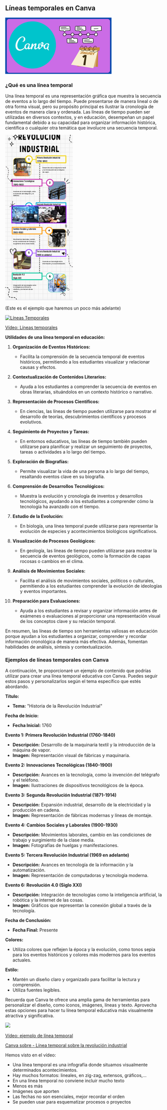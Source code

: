 ## Líneas temporales en Canva

![](./images/icono-linea-temporal.png)

### ¿Qué es una línea temporal

Una línea temporal es una representación gráfica que muestra la secuencia de eventos a lo largo del tiempo. Puede presentarse de manera lineal o de otra forma visual, pero su propósito principal es ilustrar la cronología de eventos de manera clara y ordenada. Las líneas de tiempo pueden ser utilizadas en diversos contextos, y en educación, desempeñan un papel fundamental debido a su capacidad para organizar información histórica, científica o cualquier otra temática que involucre una secuencia temporal.

![Línea temporal](./images/ejemplo-linea-temporal.png)

(Este es el ejemplo que haremos un poco más adelante)


[![Líneas Temporales](https://github.com/javacasm/Iniciacion-Herramientas-Digitales-Aula/blob/main/images/Lineas-temporales.png?raw=true)](https://drive.google.com/file/d/1I6Zwnw0C7yEWJkRc0lPr-LQExc61l82i/view?usp=sharing)

[Vídeo: Líneas temporales](https://drive.google.com/file/d/1I6Zwnw0C7yEWJkRc0lPr-LQExc61l82i/view?usp=sharing)

**Utilidades de una línea temporal en educación:**

1. **Organización de Eventos Históricos:**
   - Facilita la comprensión de la secuencia temporal de eventos históricos, permitiendo a los estudiantes visualizar y relacionar causas y efectos.

2. **Contextualización de Contenidos Literarios:**
   - Ayuda a los estudiantes a comprender la secuencia de eventos en obras literarias, situándolos en un contexto histórico o narrativo.

3. **Representación de Procesos Científicos:**
   - En ciencias, las líneas de tiempo pueden utilizarse para mostrar el desarrollo de teorías, descubrimientos científicos y procesos evolutivos.

4. **Seguimiento de Proyectos y Tareas:**
   - En entornos educativos, las líneas de tiempo también pueden utilizarse para planificar y realizar un seguimiento de proyectos, tareas o actividades a lo largo del tiempo.

5. **Exploración de Biografías:**
   - Permite visualizar la vida de una persona a lo largo del tiempo, resaltando eventos clave en su biografía.

6. **Comprensión de Desarrollos Tecnológicos:**
   - Muestra la evolución y cronología de inventos y desarrollos tecnológicos, ayudando a los estudiantes a comprender cómo la tecnología ha avanzado con el tiempo.

7. **Estudio de la Evolución:**
   - En biología, una línea temporal puede utilizarse para representar la evolución de especies y acontecimientos biológicos significativos.

8. **Visualización de Procesos Geológicos:**
   - En geología, las líneas de tiempo pueden utilizarse para mostrar la secuencia de eventos geológicos, como la formación de capas rocosas o cambios en el clima.

9. **Análisis de Movimientos Sociales:**
   - Facilita el análisis de movimientos sociales, políticos o culturales, permitiendo a los estudiantes comprender la evolución de ideologías y eventos importantes.

10. **Preparación para Evaluaciones:**
    - Ayuda a los estudiantes a revisar y organizar información antes de exámenes o evaluaciones al proporcionar una representación visual de los conceptos clave y su relación temporal.

En resumen, las líneas de tiempo son herramientas valiosas en educación porque ayudan a los estudiantes a organizar, comprender y recordar información cronológica de manera más efectiva. Además, fomentan habilidades de análisis, síntesis y contextualización.




### Ejemplos de líneas temporales con Canva

A continuación, te proporcionaré un ejemplo de contenido que podrías utilizar para crear una línea temporal educativa con Canva. Puedes seguir estos pasos y personalizarlos según el tema específico que estés abordando.

**Título:**
- **Tema:** "Historia de la Revolución Industrial"

**Fecha de Inicio:**
- **Fecha Inicial:** 1760

**Evento 1: Primera Revolución Industrial (1760-1840)**
- **Descripción:** Desarrollo de la maquinaria textil y la introducción de la máquina de vapor.
- **Imagen:** Representación visual de fábricas y maquinaria.

**Evento 2: Innovaciones Tecnológicas (1840-1900)**
- **Descripción:** Avances en la tecnología, como la invención del telégrafo y el teléfono.
- **Imagen:** Ilustraciones de dispositivos tecnológicos de la época.

**Evento 3: Segunda Revolución Industrial (1871-1914)**
- **Descripción:** Expansión industrial, desarrollo de la electricidad y la producción en cadena.
- **Imagen:** Representación de fábricas modernas y líneas de montaje.

**Evento 4: Cambios Sociales y Laborales (1900-1930)**
- **Descripción:** Movimientos laborales, cambio en las condiciones de trabajo y surgimiento de la clase media.
- **Imagen:** Fotografías de huelgas y manifestaciones.

**Evento 5: Tercera Revolución Industrial (1969 en adelante)**
- **Descripción:** Avances en tecnología de la información y la automatización.
- **Imagen:** Representación de computadoras y tecnología moderna.

**Evento 6: Revolución 4.0 (Siglo XXI)**
- **Descripción:** Integración de tecnologías como la inteligencia artificial, la robótica y la internet de las cosas.
- **Imagen:** Gráficos que representan la conexión global a través de la tecnología.

**Fecha de Conclusión:**
- **Fecha Final:** Presente

**Colores:**
- Utiliza colores que reflejen la época y la evolución, como tonos sepia para los eventos históricos y colores más modernos para los eventos actuales.

**Estilo:**
- Mantén un diseño claro y organizado para facilitar la lectura y comprensión.
- Utiliza fuentes legibles.

Recuerda que Canva te ofrece una amplia gama de herramientas para personalizar el diseño, como iconos, imágenes, líneas y texto. Aprovecha estas opciones para hacer tu línea temporal educativa más visualmente atractiva y significativa.


[![](https://github.com/javacasm/Iniciacion-Herramientas-Digitales-Aula/blob/main/images/Linea-temporal-ejemplo.png?raw=true)](https://drive.google.com/file/d/1hBdPce4lpPVsrPNrUiQD9gwMPJNzMIK4/view?usp=sharing)

[Vídeo: ejemplo de línea temporal](https://drive.google.com/file/d/1hBdPce4lpPVsrPNrUiQD9gwMPJNzMIK4/view?usp=sharing)

[Canva sobre - Línea temporal sobre la revolución industrial](https://www.canva.com/design/DAF6Kciu2U8/wsMjVlWekDKcqPjEDAbfYg/view?utm_content=DAF6Kciu2U8&utm_campaign=designshare&utm_medium=link&utm_source=editor)

Hemos visto en el vídeo:

* Una línea temporal es una infografía donde situamos visualmente determinados acontecimientos.
* Hay muchos formatos: lineales, en zig-zag, extensos, gráficos,...
* En una línea temporal no conviene incluir mucho texto
* Menos es más
* Imágenes que aporten
* Las fechas no son esenciales, mejor recordar el orden
* Se pueden usar para esquematizar procesos o proyectos


